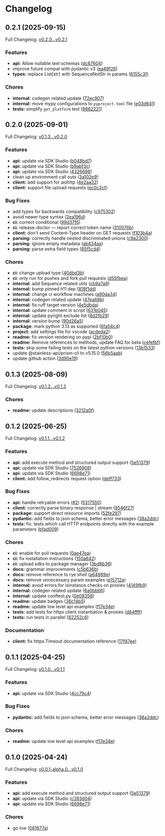 # Changelog

## 0.2.1 (2025-09-15)

Full Changelog: [v0.2.0...v0.2.1](https://github.com/parallel-web/parallel-sdk-python/compare/v0.2.0...v0.2.1)

### Features

* **api:** Allow nullable text schemas ([dc87604](https://github.com/parallel-web/parallel-sdk-python/commit/dc87604a3c83bf7c30086c4c23c4e689628bc5a7))
* improve future compat with pydantic v3 ([ea49f26](https://github.com/parallel-web/parallel-sdk-python/commit/ea49f26543681aa59de34577cae1fb8a57b077c5))
* **types:** replace List[str] with SequenceNotStr in params ([6155c3f](https://github.com/parallel-web/parallel-sdk-python/commit/6155c3f30b46ce9bd39aaadc3dddf275d555e2ba))


### Chores

* **internal:** codegen related update ([72ec907](https://github.com/parallel-web/parallel-sdk-python/commit/72ec90723bac0b80a9c8e79f7cab985425beedad))
* **internal:** move mypy configurations to `pyproject.toml` file ([e03d641](https://github.com/parallel-web/parallel-sdk-python/commit/e03d64154278ebd8d844751d4d55e275177cf4f1))
* **tests:** simplify `get_platform` test ([9862221](https://github.com/parallel-web/parallel-sdk-python/commit/9862221997402f105c75df206004fc8d6e206ce8))

## 0.2.0 (2025-09-01)

Full Changelog: [v0.1.3...v0.2.0](https://github.com/parallel-web/parallel-sdk-python/compare/v0.1.3...v0.2.0)

### Features

* **api:** update via SDK Studio ([b048bd7](https://github.com/parallel-web/parallel-sdk-python/commit/b048bd7e1c5a992ae274aa4b6df16a9d5b0f843e))
* **api:** update via SDK Studio ([b9abf3c](https://github.com/parallel-web/parallel-sdk-python/commit/b9abf3c8b0e22b260149f01b1ef608924eefe735))
* **api:** update via SDK Studio ([4326698](https://github.com/parallel-web/parallel-sdk-python/commit/43266988c2123fa1aff00bf0b62c355b0c2bf04e))
* clean up environment call outs ([3a102e9](https://github.com/parallel-web/parallel-sdk-python/commit/3a102e9a05476e4d28c0ac386cd156cc0fe8b5cf))
* **client:** add support for aiohttp ([4e2aa32](https://github.com/parallel-web/parallel-sdk-python/commit/4e2aa32ad8242745f56e5a8b810d33c362967dad))
* **client:** support file upload requests ([ec0c2cf](https://github.com/parallel-web/parallel-sdk-python/commit/ec0c2cf30bd24524567232ad0f661facda124203))


### Bug Fixes

* add types for backwards compatibility ([c975302](https://github.com/parallel-web/parallel-sdk-python/commit/c975302c0d61d1d6731ccaeb7977c2009cb0b666))
* avoid newer type syntax ([2ea196d](https://github.com/parallel-web/parallel-sdk-python/commit/2ea196d5d4c7881e61dc848a1387770b4e27e304))
* **ci:** correct conditional ([99d37f6](https://github.com/parallel-web/parallel-sdk-python/commit/99d37f657a249987ccae60dd0e62f296ab0c1d85))
* **ci:** release-doctor — report correct token name ([310076b](https://github.com/parallel-web/parallel-sdk-python/commit/310076b2f8a75ed29ba2a1fae0f6e840ec43bb5b))
* **client:** don't send Content-Type header on GET requests ([f103b4a](https://github.com/parallel-web/parallel-sdk-python/commit/f103b4a72fc25f6a8dd1bda0c8d040aba1f527d1))
* **parsing:** correctly handle nested discriminated unions ([c9a2300](https://github.com/parallel-web/parallel-sdk-python/commit/c9a23002be2d78a11b5c1b7c901f4ddb32663393))
* **parsing:** ignore empty metadata ([ab434aa](https://github.com/parallel-web/parallel-sdk-python/commit/ab434aa7bd088fc16279255ae36138ab6dff0730))
* **parsing:** parse extra field types ([85f5cd4](https://github.com/parallel-web/parallel-sdk-python/commit/85f5cd4191ae168ed443e78a2c7bd747d51404b3))


### Chores

* **ci:** change upload type ([40dbd3b](https://github.com/parallel-web/parallel-sdk-python/commit/40dbd3b7d5becf0fe54b62a4acd8696957380053))
* **ci:** only run for pushes and fork pull requests ([d55fbea](https://github.com/parallel-web/parallel-sdk-python/commit/d55fbea54037d2d833ecc281cbddbc8d6700d24d))
* **internal:** add Sequence related utils ([cb9a7a9](https://github.com/parallel-web/parallel-sdk-python/commit/cb9a7a905ca4a4a9ba35e540f6c47a8bf89c87d2))
* **internal:** bump pinned h11 dep ([818f1dd](https://github.com/parallel-web/parallel-sdk-python/commit/818f1ddb3ba1be6bfdb9aee1322d6a3d8a98667a))
* **internal:** change ci workflow machines ([a90da34](https://github.com/parallel-web/parallel-sdk-python/commit/a90da34910585453eac918a5f273749c00d2f743))
* **internal:** codegen related update ([47ea68b](https://github.com/parallel-web/parallel-sdk-python/commit/47ea68bd44ad52ac1c18e7215c013f408914890c))
* **internal:** fix ruff target version ([4e5dbda](https://github.com/parallel-web/parallel-sdk-python/commit/4e5dbda03907f45ac31d18d89714e86f26e79866))
* **internal:** update comment in script ([631b045](https://github.com/parallel-web/parallel-sdk-python/commit/631b045ae2f138e4c8098fafd9466451d61ca82a))
* **internal:** update pyright exclude list ([8d2fb29](https://github.com/parallel-web/parallel-sdk-python/commit/8d2fb29b5d80a2fa9ee81a6f9510134fb7bab908))
* **internal:** version bump ([90d26a5](https://github.com/parallel-web/parallel-sdk-python/commit/90d26a5e8db8bd6a27f9bbc96595da87bd7ea0f3))
* **package:** mark python 3.13 as supported ([6fa54c4](https://github.com/parallel-web/parallel-sdk-python/commit/6fa54c42a17f5e731f5e97214f0212a0828d3cb8))
* **project:** add settings file for vscode ([acdeda2](https://github.com/parallel-web/parallel-sdk-python/commit/acdeda2f1f95f5bade2da52d5a2aa8560e71369d))
* **readme:** fix version rendering on pypi ([2bf10b0](https://github.com/parallel-web/parallel-sdk-python/commit/2bf10b073ab7e015b08c106d265a9091752df51a))
* **readme:** Remove references to methods, update FAQ for beta ([cefefbf](https://github.com/parallel-web/parallel-sdk-python/commit/cefefbfccba78fdabcc925728836d70400d4e5aa))
* **tests:** skip some failing tests on the latest python versions ([13b1533](https://github.com/parallel-web/parallel-sdk-python/commit/13b153381e9b7c998a7ebef878518222678dfa83))
* update @stainless-api/prism-cli to v5.15.0 ([56b5aab](https://github.com/parallel-web/parallel-sdk-python/commit/56b5aab87a833c27b8e1a2bc7c4bf2169ee281a8))
* update github action ([3d90e19](https://github.com/parallel-web/parallel-sdk-python/commit/3d90e196184e540242fb310cc55b0219d20dff45))

## 0.1.3 (2025-08-09)

Full Changelog: [v0.1.2...v0.1.3](https://github.com/parallel-web/parallel-sdk-python/compare/v0.1.2...v0.1.3)

### Chores

* **readme:** update descriptions ([3212a0f](https://github.com/parallel-web/parallel-sdk-python/commit/3212a0fc32d744e7df3d0dcedf527b176a73a91b))

## 0.1.2 (2025-06-25)

Full Changelog: [v0.1.1...v0.1.2](https://github.com/parallel-web/parallel-sdk-python/compare/v0.1.1...v0.1.2)

### Features

* **api:** add execute method and structured output support ([5e51379](https://github.com/parallel-web/parallel-sdk-python/commit/5e51379e3ff28bdf70a3cc9167d4413bf3e8690c))
* **api:** update via SDK Studio ([7526908](https://github.com/parallel-web/parallel-sdk-python/commit/752690867c75ee970582fabc05c939a2f619cb3f))
* **api:** update via SDK Studio ([6698e71](https://github.com/parallel-web/parallel-sdk-python/commit/6698e716bdddcf2146cc802cfaaa26f7ddb4d3dc))
* **client:** add follow_redirects request option ([deff733](https://github.com/parallel-web/parallel-sdk-python/commit/deff733f189070bb471ebd6cbf92dfd61d19734a))


### Bug Fixes

* **api:** handle retryable errors ([#2](https://github.com/parallel-web/parallel-sdk-python/issues/2)) ([5317550](https://github.com/parallel-web/parallel-sdk-python/commit/531755070eb4b798a7f0b51153414425a0c293b0))
* **client:** correctly parse binary response | stream ([9546f27](https://github.com/parallel-web/parallel-sdk-python/commit/9546f276ca2d63cf3c6a9b0eef23f1eed35758fa))
* **package:** support direct resource imports ([52fe297](https://github.com/parallel-web/parallel-sdk-python/commit/52fe297a34a6a2a473be0f124e2febab1df527fe))
* **pydantic:** add fields to json schema, better error messages ([38a2ddc](https://github.com/parallel-web/parallel-sdk-python/commit/38a2ddc348ac7acf11f9f75f69900b628e539c1d))
* **tests:** fix: tests which call HTTP endpoints directly with the example parameters ([bfad009](https://github.com/parallel-web/parallel-sdk-python/commit/bfad009314f4f3ce31265d2be07f091eb7db664a))


### Chores

* **ci:** enable for pull requests ([0ae47ea](https://github.com/parallel-web/parallel-sdk-python/commit/0ae47eaf080510a886eb40aed7c8189faa940f2c))
* **ci:** fix installation instructions ([150a642](https://github.com/parallel-web/parallel-sdk-python/commit/150a6429ee584a0c32160be88d9bdcd4eeab4579))
* **ci:** upload sdks to package manager ([3bd8b36](https://github.com/parallel-web/parallel-sdk-python/commit/3bd8b361b84bad87c0943c2fe71465c92cdea599))
* **docs:** grammar improvements ([c5b636b](https://github.com/parallel-web/parallel-sdk-python/commit/c5b636bfeb60b02f84f5b9e93687359cd9c5c251))
* **docs:** remove reference to rye shell ([a64869e](https://github.com/parallel-web/parallel-sdk-python/commit/a64869e70e9c493f2dc3e8618327f28544d36058))
* **docs:** remove unnecessary param examples ([e15712a](https://github.com/parallel-web/parallel-sdk-python/commit/e15712a074ba66a6b0d225bb3a6979a767c15225))
* **internal:** avoid errors for isinstance checks on proxies ([4149fb9](https://github.com/parallel-web/parallel-sdk-python/commit/4149fb963b39db2211f404f94bf7b55a57c2556b))
* **internal:** codegen related update ([6a0bb66](https://github.com/parallel-web/parallel-sdk-python/commit/6a0bb662f5011bbea13f75334eb55c5144b50e8b))
* **internal:** update conftest.py ([0e08356](https://github.com/parallel-web/parallel-sdk-python/commit/0e0835661e91993042605131065729d006761a5a))
* **readme:** update badges ([36c14b5](https://github.com/parallel-web/parallel-sdk-python/commit/36c14b529ec8611508b6b7cc9065c67e59e5ecdc))
* **readme:** update low level api examples ([f17e34e](https://github.com/parallel-web/parallel-sdk-python/commit/f17e34e0e0a6d3205c344c278f1643826938e9d1))
* **tests:** add tests for httpx client instantiation & proxies ([d84ffff](https://github.com/parallel-web/parallel-sdk-python/commit/d84ffff48a814edc81ef62249353053df6398c90))
* **tests:** run tests in parallel ([62252c6](https://github.com/parallel-web/parallel-sdk-python/commit/62252c6f1098ad138978b6efa1fc2a9c22961040))


### Documentation

* **client:** fix httpx.Timeout documentation reference ([17f87ee](https://github.com/parallel-web/parallel-sdk-python/commit/17f87eef5af2b06b3791f9218b7ab4f9098faf9c))

## 0.1.1 (2025-04-25)

Full Changelog: [v0.1.0...v0.1.1](https://github.com/shapleyai/parallel-sdk-python/compare/v0.1.0...v0.1.1)

### Features

* **api:** update via SDK Studio ([4cc79c4](https://github.com/shapleyai/parallel-sdk-python/commit/4cc79c4d1edaa9d1d080b81830961252c8b327c1))


### Bug Fixes

* **pydantic:** add fields to json schema, better error messages ([38a2ddc](https://github.com/shapleyai/parallel-sdk-python/commit/38a2ddc348ac7acf11f9f75f69900b628e539c1d))


### Chores

* **readme:** update low level api examples ([f17e34e](https://github.com/shapleyai/parallel-sdk-python/commit/f17e34e0e0a6d3205c344c278f1643826938e9d1))

## 0.1.0 (2025-04-24)

Full Changelog: [v0.0.1-alpha.0...v0.1.0](https://github.com/shapleyai/parallel-sdk-python/compare/v0.0.1-alpha.0...v0.1.0)

### Features

* **api:** add execute method and structured output support ([5e51379](https://github.com/shapleyai/parallel-sdk-python/commit/5e51379e3ff28bdf70a3cc9167d4413bf3e8690c))
* **api:** update via SDK Studio ([c393d04](https://github.com/shapleyai/parallel-sdk-python/commit/c393d048bddb554c37eb750ca57c4335243a70ed))
* **api:** update via SDK Studio ([6698e71](https://github.com/shapleyai/parallel-sdk-python/commit/6698e716bdddcf2146cc802cfaaa26f7ddb4d3dc))


### Chores

* go live ([061677a](https://github.com/shapleyai/parallel-sdk-python/commit/061677a22549f3dd3d9f4591c9ccfdf71209c12e))
